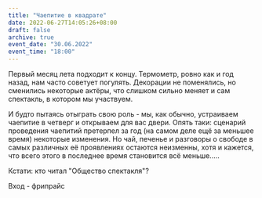 ```yaml
---
title: "Чаепитие в квадрате"
date: 2022-06-27T14:05:26+08:00
draft: false
archive: true
event_date: "30.06.2022"
event_time: "18:00"
---
```

Первый месяц лета подходит к концу. Термометр, ровно как и год назад, нам часто советует погулять. Декорации не поменялись, но сменились некоторые актёры, что слишком сильно меняет и сам спектакль, в котором мы участвуем.

И будто пытаясь отыграть свою роль - мы, как обычно, устраиваем чаепитие в четверг и открываем для вас двери. Опять таки: сценарий проведения чаепитий претерпел за год (на самом деле ещё за меньшее время)  некоторые изменения. Но чай, печенье и разговоры о свободе в самых различных её проявлениях остаются неизменны, хотя и кажется, что всего этого в последнее время становится всё меньше.....

Кстати: кто читал "Общество спектакля"?

Вход - фрипрайс